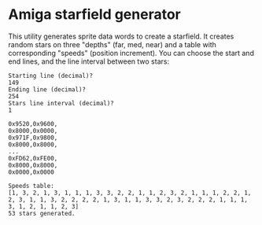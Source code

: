 # Amiga starfield generator

This utility generates sprite data words to create a starfield.
It creates random stars on three "depths" (far, med, near) and a table with corresponding "speeds" (position increment).
You can choose the start and end lines, and the line interval between two stars:

```
Starting line (decimal)?
149
Ending line (decimal)?
254
Stars line interval (decimal)?
1
```

```
0x9520,0x9600,
0x8000,0x0000,
0x971F,0x9800,
0x8000,0x8000,
...
0xFD62,0xFE00,
0x8000,0x8000,
0x0000,0x0000

```

```
Speeds table:
[1, 3, 2, 1, 3, 1, 1, 1, 3, 3, 2, 2, 1, 1, 2, 3, 2, 1, 1, 1, 2, 2, 1, 2, 3, 1, 1, 3, 2, 2, 2, 2, 1, 3, 1, 1, 3, 3, 2, 3, 2, 2, 2, 1, 1, 1, 3, 1, 2, 1, 1, 2, 3]
53 stars generated.
```